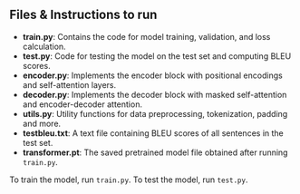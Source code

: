 ## Files & Instructions to run

- **train.py**: Contains the code for model training, validation, and loss calculation.
- **test.py**: Code for testing the model on the test set and computing BLEU scores.
- **encoder.py**: Implements the encoder block with positional encodings and self-attention layers.
- **decoder.py**: Implements the decoder block with masked self-attention and encoder-decoder attention.
- **utils.py**: Utility functions for data preprocessing, tokenization, padding and more.
- **testbleu.txt**: A text file containing BLEU scores of all sentences in the test set.
- **transformer.pt**: The saved pretrained model file obtained after running `train.py`.

To train the model, run `train.py`. To test the model, run `test.py`.


